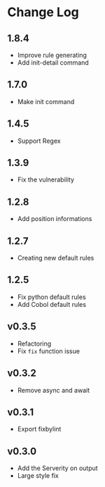# Change Log

## 1.8.4

* Improve rule generating
* Add init-detail command

## 1.7.0

* Make init command

## 1.4.5

* Support Regex

## 1.3.9

* Fix the vulnerability

## 1.2.8

* Add position informations

## 1.2.7
* Creating new default rules

## 1.2.5

* Fix python default rules
* Add Cobol default rules

## v0.3.5

* Refactoring
* Fix `fix` function issue

## v0.3.2

* Remove async and await

## v0.3.1

* Export fixbylint

## v0.3.0

* Add the Serverity on output
* Large style fix